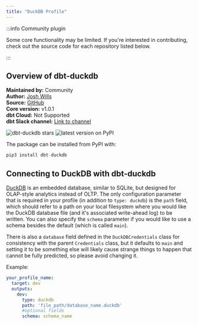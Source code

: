 ```yaml
---
title: "DuckDB Profile"
---
```


:::info Community plugin

Some core functionality may be limited. If you're interested in contributing, check out the source code for each repository listed below.

:::

## Overview of dbt-duckdb

**Maintained by:** Community  
**Author:** [Josh Wills](https://github.com/jwills)   
**Source:** [GitHub](https://github.com/jwills/dbt-duckdb)  
**Core version:** v1.0.1     
**dbt Cloud:** Not Supported     
**dbt Slack channel:** [Link to channel](https://getdbt.slack.com/archives/C039D1J1LA2)

![dbt-duckdb stars](https://img.shields.io/github/stars/jwills/dbt-duckdb?style=for-the-badge)
![latest version on PyPI](https://img.shields.io/pypi/v/dbt-duckdb?style=for-the-badge)

The package can be installed from PyPI with:

```python
pip3 install dbt-duckdb
```


## Connecting to DuckDB with dbt-duckdb

[DuckDB](http://duckdb.org) is an embedded database, similar to SQLite, but designed for OLAP-style analytics instead of OLTP. The only configuration parameter that is required in your profile (in addition to `type: duckdb`) is the `path` field, which should refer to a path on your local filesystem where you would like the DuckDB database file (and it's associated write-ahead log) to be written. You can also specify the `schema` parameter if you would like to use a schema besides the default (which is called `main`).

There is also a `database` field defined in the `DuckDBCredentials` class for consistency with the parent `Credentials` class, but it defaults to `main` and setting it to be something else will likely cause strange things to happen that cannot be fully predicted, so please avoid changing it.

Example:

<File name='profiles.yml'>

```yaml
your_profile_name:
  target: dev
  outputs:
    dev:
      type: duckdb
      path: 'file_path/database_name.duckdb'
      #optional fields
      schema: schema_name 
```

</File>


